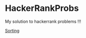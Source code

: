 # HackerRankProbs
My solution to hackerrank problems !!!


[Sorting](https://github.com/AbhishekKumar4/HackerRankProbs/tree/master/sorting)
